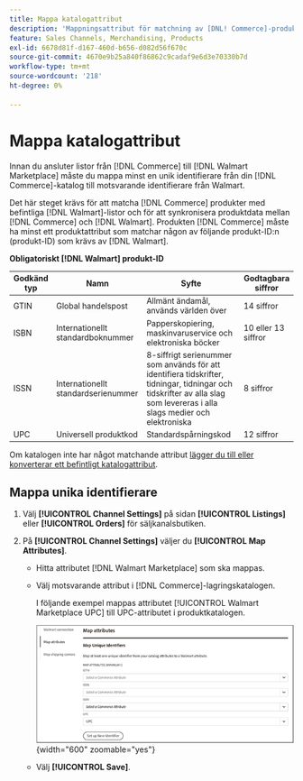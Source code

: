 ```yaml
---
title: Mappa katalogattribut
description: 'Mappningsattribut för matchning av [DNL! Commerce]-produkter till befintliga [!DNL Walmart Marketplace] listor och synkroniserar data mellan [!DNL Channel Manager] och [!DNL Walmart].'
feature: Sales Channels, Merchandising, Products
exl-id: 6678d81f-d167-460d-b656-d082d56f670c
source-git-commit: 4670e9b25a840f86862c9cadaf9e6d3e70330b7d
workflow-type: tm+mt
source-wordcount: '218'
ht-degree: 0%

---
```


# Mappa katalogattribut

Innan du ansluter listor från [!DNL Commerce] till [!DNL Walmart Marketplace] måste du mappa minst en unik identifierare från din [!DNL Commerce]-katalog till motsvarande identifierare från Walmart.

Det här steget krävs för att matcha [!DNL Commerce] produkter med befintliga [!DNL Walmart]-listor och för att synkronisera produktdata mellan [!DNL Commerce] och [!DNL Walmart]. Produkten [!DNL Commerce] måste ha minst ett produktattribut som matchar någon av följande produkt-ID:n (produkt-ID) som krävs av [!DNL Walmart].

**Obligatoriskt [!DNL Walmart] produkt-ID**

| **Godkänd typ** | **Namn** | **Syfte** | **Godtagbara siffror** |
|-------------------|--------------------------------------|--------------------------------------------------------------------------------------------------------------------------------------------------|-----------------------|
| GTIN | Global handelspost | Allmänt ändamål, används världen över | 14 siffror |
| ISBN | Internationellt standardboknummer | Papperskopiering, maskinvaruservice och elektroniska böcker | 10 eller 13 siffror |
| ISSN | Internationellt standardserienummer | 8-siffrigt serienummer som används för att identifiera tidskrifter, tidningar, tidningar och tidskrifter av alla slag som levereras i alla slags medier och elektroniska | 8 siffror |
| UPC | Universell produktkod | Standardspårningskod | 12 siffror |

Om katalogen inte har något matchande attribut [lägger du till eller konverterar ett befintligt katalogattribut](https://experienceleague.adobe.com/docs/commerce-admin/catalog/product-attributes/product-attributes.html).

## Mappa unika identifierare

1. Välj **[!UICONTROL Channel Settings]** på sidan **[!UICONTROL Listings]** eller **[!UICONTROL Orders]** för säljkanalsbutiken.

1. På **[!UICONTROL Channel Settings]** väljer du **[!UICONTROL Map Attributes]**.

   - Hitta attributet [!DNL Walmart Marketplace] som ska mappas.

   - Välj motsvarande attribut i [!DNL Commerce]-lagringskatalogen.

     I följande exempel mappas attributet [!UICONTROL Walmart Marketplace UPC] till UPC-attributet i produktkatalogen.

     ![Mappningsattribut för produktmatchningsvillkor](assets/products-map-attributes-for-match.png){width="600" zoomable="yes"}

   - Välj **[!UICONTROL Save]**.
